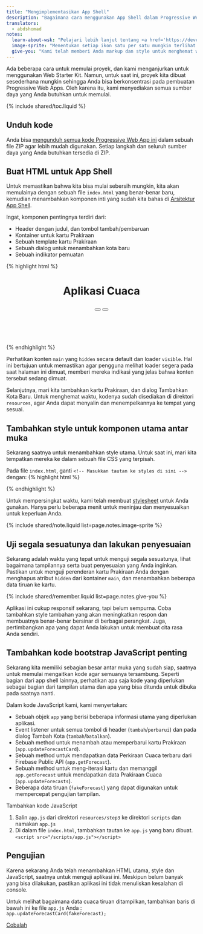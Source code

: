 ```yaml
---
title: "Mengimplementasikan App Shell"
description: "Bagaimana cara menggunakan App Shell dalam Progressive Web App?"
translators:
  - abdshomad
notes:
  learn-about-wsk: "Pelajari lebih lanjut tentang <a href='https://developers.google.com/web/tools/starter-kit/'>Web Starter Kit</a>"
  image-sprite: "Menentukan setiap ikon satu per satu mungkin terlihat kurang efisien dibandingkan dengan menggunakan sprite image. Kita akan meng-cache nanti sebagai bagian dari App Shell, memastikan agar ikon-ikon ini selalu tersedia, tanpa perlu membuat ulang permintaan ke web server."
  give-you: "Kami telah memberi Anda markup dan style untuk menghemat waktu Anda dan memastikan bahwa Anda memulai atas fondasi yang kokoh. Pada bagian berikutnya, Anda akan mendapatkan kesempatan untuk menulis kode Anda sendiri."
---
```


<p class="intro">
Ada beberapa cara untuk memulai proyek, dan kami 
menganjurkan untuk menggunakan Web Starter Kit. Namun, untuk saat ini, 
proyek kita dibuat sesederhana mungkin sehingga Anda bisa berkonsentrasi pada pembuatan Progressive Web Apps. 
Oleh karena itu, kami menyediakan semua sumber daya yang Anda butuhkan untuk memulai.

</p>

{% include shared/toc.liquid %}

## Unduh kode

Anda bisa [mengunduh semua kode Progressive Web App ini](pwa-weather.zip) 
dalam sebuah file ZIP agar lebih mudah digunakan. Setiap langkah dan seluruh sumber daya yang Anda butuhkan 
tersedia di ZIP. 

## Buat HTML untuk App Shell

Untuk memastikan bahwa kita bisa mulai sebersih mungkin, kita akan memulainya dengan 
sebuah file `index.html` yang benar-benar baru, kemudian menambahkan komponen inti yang sudah kita bahas di
[Arsitektur App Shell](step-01).

Ingat, komponen pentingnya terdiri dari:

* Header dengan judul, dan tombol tambah/pembaruan
* Kontainer untuk kartu Prakiraan
* Sebuah template kartu Prakiraan
* Sebuah dialog untuk menambahkan kota baru
* Sebuah indikator pemuatan

{% highlight html %}
<!DOCTYPE html>
<html>
<head>
  <meta charset="utf-8">
  <meta http-equiv="X-UA-Compatible" content="IE=edge">
  <meta name="viewport" content="width=device-width, initial-scale=1.0">
  <title>Aplikasi Cuaca</title>
  <!-- Insert link to styles.css here -->
</head>
<body>
  <header class="header">
    <h1 class="header__title">Aplikasi Cuaca</h1>
    <button id="butRefresh" class="headerButton"></button>
    <button id="butAdd" class="headerButton"></button>
  </header>

  <main class="main" hidden>
    <!-- Masukkan forecast-card.html di sini -->
  </main>

  <div class="dialog-container">
    <!-- Masukkan add-new-city-dialog.html di sini -->
  </div>

  <div class="loader">
    <svg viewBox="0 0 32 32" width="32" height="32">
      <circle id="spinner" cx="16" cy="16" r="14" fill="none"></circle>
    </svg>
  </div>

  <!-- Masukkan tautan ke app.js di sini -->
</body>
</html>
{% endhighlight %}

Perhatikan konten `main` yang `hidden` secara default dan loader `visible`. 
Hal ini bertujuan untuk memastikan agar pengguna melihat loader segera pada saat halaman ini dimuat, 
memberi mereka indikasi yang jelas bahwa konten tersebut sedang dimuat.


Selanjutnya, mari kita tambahkan kartu Prakiraan, dan dialog Tambahkan Kota Baru. 
Untuk menghemat waktu, kodenya sudah disediakan di direktori `resources`, 
agar Anda dapat menyalin dan menempelkannya ke tempat yang sesuai.


## Tambahkan style untuk komponen utama antar muka

Sekarang saatnya untuk menambahkan style utama. 
Untuk saat ini, mari kita tempatkan mereka ke dalam sebuah file CSS yang terpisah.

Pada file `index.html`, ganti `<!-- Masukkan tautan ke styles di sini -->` dengan: 
{% highlight html %} 
<link rel="stylesheet" type="text/css" href="styles/inline.css">
{% endhighlight %}

Untuk mempersingkat waktu, kami telah membuat 
[stylesheet](https://weather-pwa-sample.firebaseapp.com/styles/inline.css) 
untuk Anda gunakan. Hanya perlu beberapa menit untuk meninjau dan menyesuaikan untuk keperluan Anda.

{% include shared/note.liquid list=page.notes.image-sprite %}

## Uji segala sesuatunya dan lakukan penyesuaian

Sekarang adalah waktu yang tepat untuk menguji segala sesuatunya, 
lihat bagaimana tampilannya serta buat penyesuaian yang Anda inginkan. 
Pastikan untuk menguji perenderan kartu Prakiraan Anda dengan menghapus atribut `hidden` dari kontainer `main`, 
dan menambahkan beberapa data tiruan ke kartu.
 

{% include shared/remember.liquid list=page.notes.give-you %}

Aplikasi ini cukup responsif sekarang, tapi belum sempurna. 
Coba tambahkan style tambahan yang akan meningkatkan respon dan 
membuatnya benar-benar bersinar di berbagai perangkat. 
Juga, pertimbangkan apa yang dapat Anda lakukan untuk membuat cita rasa Anda sendiri.


## Tambahkan kode bootstrap JavaScript penting

Sekarang kita memiliki sebagian besar antar muka yang sudah siap, 
saatnya untuk memulai mengaitkan kode agar semuanya tersambung. 
Seperti bagian dari app shell lainnya, perhatikan apa saja kode 
yang diperlukan sebagai bagian dari tampilan utama dan apa yang bisa ditunda untuk dibuka pada saatnya nanti.


Dalam kode JavaScript kami, kami menyertakan:

* Sebuah objek `app` yang berisi beberapa informasi utama yang diperlukan aplikasi.
* Event listener untuk semua tombol di header (`tambah`/`perbarui`) 
  dan pada dialog Tambah Kota (`tambah`/`batalkan`).
* Sebuah method untuk menambah atau memperbarui kartu Prakiraan (`app.updateForecastCard`).
* Sebuah method untuk mendapatkan data Perkiraan Cuaca terbaru dari 
  Firebase Public API (`app.getForecast`).
* Sebuah method untuk meng-iterasi kartu dan memanggil `app.getForecast` untuk mendapatkan data 
  Prakiraan Cuaca (`app.updateForecasts`).
* Beberapa data tiruan (`fakeForecast`) yang dapat digunakan untuk mempercepat pengujian tampilan.

Tambahkan kode JavaScript

1. Salin `app.js` dari direktori `resources/step3` ke direktori `scripts` 
   dan namakan `app.js`
1. Di dalam file `index.html`, tambahkan tautan ke `app.js` yang baru dibuat.<br/>
   `<script src="/scripts/app.js"></script>`

## Pengujian

Karena sekarang Anda telah menambahkan HTML utama, style dan JavaScript, saatnya untuk menguji 
aplikasi ini. Meskipun belum banyak yang bisa dilakukan, pastikan aplikasi ini tidak menuliskan kesalahan 
di console.

Untuk melihat bagaimana data cuaca tiruan ditampilkan, tambahkan baris di bawah ini ke file `app.js` Anda
:  
`app.updateForecastCard(fakeForecast);`

<a href="https://weather-pwa-sample.firebaseapp.com/step-04/" class="mdl-button mdl-js-button mdl-button--raised mdl-button--colored">Cobalah</a>
